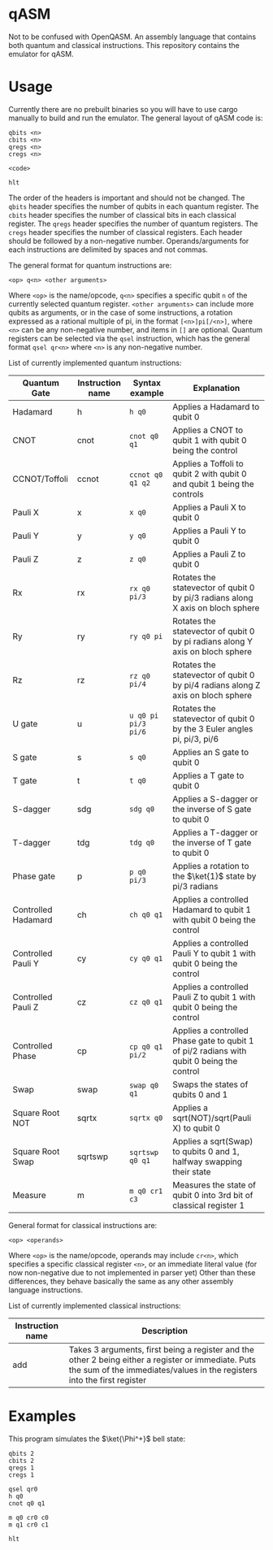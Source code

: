 # qASM

Not to be confused with OpenQASM. An assembly language that contains both quantum and classical instructions.
This repository contains the emulator for qASM.

# Usage

Currently there are no prebuilt binaries so you will have to use cargo manually to build and run the emulator.
The general layout of qASM code is:

```
qbits <n>
cbits <n>
qregs <n>
cregs <n>

<code>

hlt
```

The order of the headers is important and should not be changed. The `qbits` header specifies the number of
qubits in each quantum register. The `cbits` header specifies the number of classical bits in each classical
register. The `qregs` header specifies the number of quantum registers. The `cregs` header specifies the number
of classical registers. Each header should be followed by a non-negative number. Operands/arguments for each
instructions are delimited by spaces and not commas.

The general format for quantum instructions are:
```
<op> q<n> <other arguments>
```
Where `<op>` is the name/opcode, `q<n>` specifies a specific qubit `n` of the currently selected quantum register.
`<other arguments>` can include more qubits as arguments, or in the case of some instructions, a rotation expressed
as a rational multiple of pi, in the format `[<n>]pi[/<n>]`, where `<n>` can be any non-negative number, and items
in `[]` are optional. Quantum registers can be selected via the `qsel` instruction, which has the general format
`qsel qr<n>` where `<n>` is any non-negative number.

List of currently implemented quantum instructions:

| Quantum Gate        | Instruction name | Syntax example      | Explanation |
| ------------------- | ---------------- | ------------------- | ----------- |
| Hadamard            | h                | `h q0`              | Applies a Hadamard to qubit 0 |
| CNOT                | cnot             | `cnot q0 q1`        | Applies a CNOT to qubit 1 with qubit 0 being the control |
| CCNOT/Toffoli       | ccnot            | `ccnot q0 q1 q2`    | Applies a Toffoli to qubit 2 with qubit 0 and qubit 1 being the controls |
| Pauli X             | x                | `x q0`              | Applies a Pauli X to qubit 0 |
| Pauli Y             | y                | `y q0`              | Applies a Pauli Y to qubit 0 |
| Pauli Z             | z                | `z q0`              | Applies a Pauli Z to qubit 0 |
| Rx                  | rx               | `rx q0 pi/3`        | Rotates the statevector of qubit 0 by pi/3 radians along X axis on bloch sphere |
| Ry                  | ry               | `ry q0 pi`          | Rotates the statevector of qubit 0 by pi radians along Y axis on bloch sphere |
| Rz                  | rz               | `rz q0 pi/4`        | Rotates the statevector of qubit 0 by pi/4 radians along Z axis on bloch sphere |
| U gate              | u                | `u q0 pi pi/3 pi/6` | Rotates the statevector of qubit 0 by the 3 Euler angles pi, pi/3, pi/6 |
| S gate              | s                | `s q0`              | Applies an S gate to qubit 0 |
| T gate              | t                | `t q0`              | Applies a T gate to qubit 0 |
| S-dagger            | sdg              | `sdg q0`            | Applies a S-dagger or the inverse of S gate to qubit 0 |
| T-dagger            | tdg              | `tdg q0`            | Applies a T-dagger or the inverse of T gate to qubit 0 |
| Phase gate          | p                | `p q0 pi/3`         | Applies a rotation to the $\ket{1}$ state by pi/3 radians |
| Controlled Hadamard | ch               | `ch q0 q1`          | Applies a controlled Hadamard to qubit 1 with qubit 0 being the control |
| Controlled Pauli Y  | cy               | `cy q0 q1`          | Applies a controlled Pauli Y to qubit 1 with qubit 0 being the control |
| Controlled Pauli Z  | cz               | `cz q0 q1`          | Applies a controlled Pauli Z to qubit 1 with qubit 0 being the control |
| Controlled Phase    | cp               | `cp q0 q1 pi/2`     | Applies a controlled Phase gate to qubit 1 of pi/2 radians with qubit 0 being the control |
| Swap                | swap             | `swap q0 q1`        | Swaps the states of qubits 0 and 1 |
| Square Root NOT     | sqrtx            | `sqrtx q0 `         | Applies a sqrt(NOT)/sqrt(Pauli X) to qubit 0 |
| Square Root Swap    | sqrtswp          | `sqrtswp q0 q1`     | Applies a sqrt(Swap) to qubits 0 and 1, halfway swapping their state |
| Measure             | m                | `m q0 cr1 c3`       | Measures the state of qubit 0 into 3rd bit of classical register 1 |

General format for classical instructions are:
```
<op> <operands>
```
Where `<op>` is the name/opcode, operands may include `cr<n>`, which specifies a specific classical register `<n>`, or
an immediate literal value (for now non-negative due to not implemented in parser yet) Other than these differences,
they behave basically the same as any other assembly language instructions.

List of currently implemented classical instructions:

| Instruction name | Description |
| ---------------- | ----------- |
| add              | Takes 3 arguments, first being a register and the other 2 being either a register or immediate. Puts the sum of the immediates/values in the registers into the first register |

# Examples
This program simulates the $\ket{\Phi^+}$ bell state:
```
qbits 2
cbits 2
qregs 1
cregs 1

qsel qr0
h q0
cnot q0 q1

m q0 cr0 c0
m q1 cr0 c1

hlt
```
